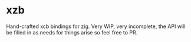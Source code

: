 # xzb
Hand-crafted xcb bindings for zig. Very WIP, very incomplete, the API will be filled in as needs for things arise so feel free to PR.
